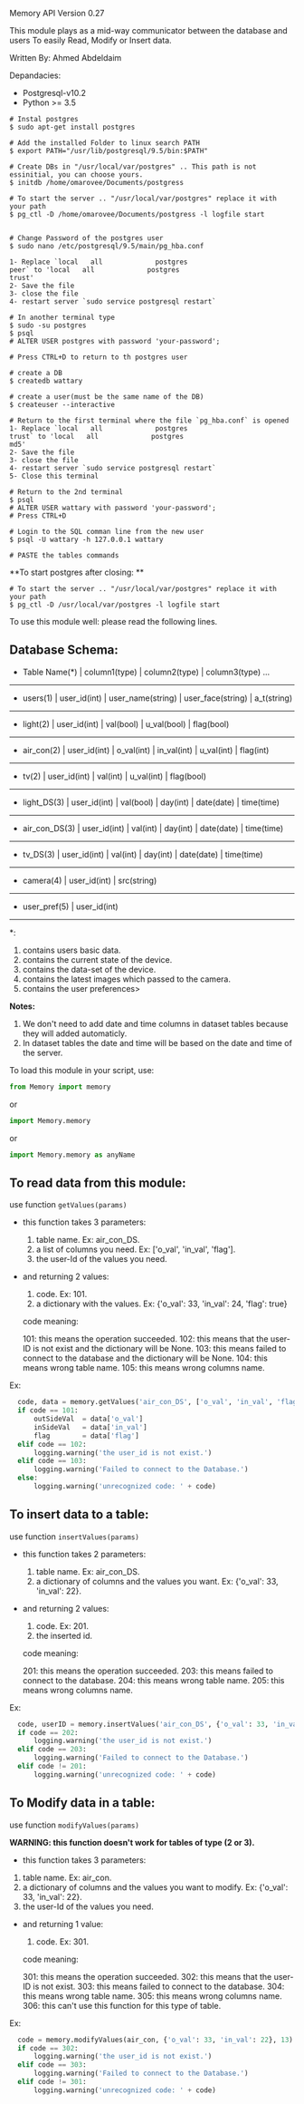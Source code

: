 
 Memory API Version 0.27

 This module plays as a mid-way communicator between the database and users
 To easily Read, Modify or Insert data.

 Written By: Ahmed Abdeldaim

  Depandacies:
 - Postgresql-v10.2
 - Python >= 3.5
 ```shell
 # Instal postgres
 $ sudo apt-get install postgres

 # Add the installed Folder to linux search PATH
 $ export PATH="/usr/lib/postgresql/9.5/bin:$PATH"

 # Create DBs in "/usr/local/var/postgres" .. This path is not essinitial, you can choose yours.
 $ initdb /home/omarovee/Documents/postgress

 # To start the server .. "/usr/local/var/postgres" replace it with your path
 $ pg_ctl -D /home/omarovee/Documents/postgress -l logfile start


 # Change Password of the postgres user
 $ sudo nano /etc/postgresql/9.5/main/pg_hba.conf

 1- Replace `local   all             postgres                                peer` to 'local   all             postgres                                trust'
 2- Save the file
 3- close the file
 4- restart server `sudo service postgresql restart`

 # In another terminal type
 $ sudo -su postgres
 $ psql
 # ALTER USER postgres with password 'your-password';

 # Press CTRL+D to return to th postgres user

 # create a DB
 $ createdb wattary

 # create a user(must be the same name of the DB)
 $ createuser --interactive

 # Return to the first terminal where the file `pg_hba.conf` is opened
 1- Replace `local   all             postgres                                trust` to 'local   all             postgres                                md5'
 2- Save the file
 3- close the file
 4- restart server `sudo service postgresql restart`
 5- Close this terminal

 # Return to the 2nd terminal
 $ psql
 # ALTER USER wattary with password 'your-password';
 # Press CTRL+D

 # Login to the SQL comman line from the new user
 $ psql -U wattary -h 127.0.0.1 wattary

 # PASTE the tables commands
 ```

**To start postgres after closing: **
```shell
# To start the server .. "/usr/local/var/postgres" replace it with your path
$ pg_ctl -D /usr/local/var/postgres -l logfile start
```

 To use this module well:
 please read the following lines.

 Database Schema:
 ---------------------------------------------------------------------------------------------------------
 - Table Name(*)   | column1(type)  | column2(type)     | column3(type) ...                               
 ---------------------------------------------------------------------------------------------------------
 - users(1)        | user_id(int)   | user_name(string) | user_face(string) | a_t(string)                 
 ---------------------------------------------------------------------------------------------------------
 - light(2)        | user_id(int)   | val(bool)         | u_val(bool)       | flag(bool)                  
 ---------------------------------------------------------------------------------------------------------
 - air_con(2)      | user_id(int)   | o_val(int)        | in_val(int)       | u_val(int)   | flag(int)    
  ---------------------------------------------------------------------------------------------------------
 - tv(2)           | user_id(int)   | val(int)          | u_val(int)        | flag(bool)                  
 ---------------------------------------------------------------------------------------------------------
 - light_DS(3)     | user_id(int)   | val(bool)         | day(int)          | date(date)   | time(time)   
 ---------------------------------------------------------------------------------------------------------
 - air_con_DS(3)   | user_id(int)   | val(int)          | day(int)          | date(date)   | time(time)   
 ---------------------------------------------------------------------------------------------------------
 - tv_DS(3)        | user_id(int)   | val(int)          | day(int)          | date(date)   | time(time)   
 ---------------------------------------------------------------------------------------------------------
 - camera(4)       | user_id(int)   | src(string)                                                         
 ---------------------------------------------------------------------------------------------------------
 - user_pref(5)    | user_id(int)                                                                         
 ---------------------------------------------------------------------------------------------------------
 *:
   1. contains users basic data.
   2. contains the current state of the device.
   3. contains the data-set of the device.
   4. contains the latest images which passed to the camera.
   5. contains the user preferences>


 **Notes:**
 1. We don't need to add date and time columns in dataset tables because they will added automaticly.
 2. In dataset tables the date and time will be based on the date and time of the server.


 To load this module in your script, use:
 ```python
 from Memory import memory
 ```
 or
 ```python
 import Memory.memory
 ```
 or
 ```python
 import Memory.memory as anyName
 ```

 ## To read data from this module:
 use function `getValues(params)`
 - this function takes 3 parameters:

   1. table name. Ex: air_con_DS.
   2. a list of columns you need. Ex: ['o_val', 'in_val', 'flag'].
   3. the user-Id of the values you need.

 - and returning 2 values:

   1. code. Ex: 101.
   2. a dictionary with the values. Ex: {'o_val': 33, 'in_val': 24, 'flag': true}

   code meaning:

   101: this means the operation succeeded.
   102: this means that the user-ID is not exist and the dictionary will be None.
   103: this means failed to connect to the database and the dictionary will be None.
   104: this means wrong table name.
   105: this means wrong columns name.

 Ex:
 ```python
   code, data = memory.getValues('air_con_DS', ['o_val', 'in_val', 'flag'], 13)
   if code == 101:
       outSideVal  = data['o_val']
       inSideVal   = data['in_val']
       flag        = data['flag']
   elif code == 102:
       logging.warning('the user_id is not exist.')
   elif code == 103:
       logging.warning('Failed to connect to the Database.')
   else:
       logging.warning('unrecognized code: ' + code)
```

 ## To insert data to a table:
 use function `insertValues(params)`
 - this function takes 2 parameters:
   1. table name. Ex: air_con_DS.
   2. a dictionary of columns and the values you want. Ex: {'o_val': 33, 'in_val': 22}.

 - and returning 2 values:
   1. code. Ex: 201.
   1. the inserted id.

   code meaning:

   201: this means the operation succeeded.
   203: this means failed to connect to the database.
   204: this means wrong table name.
   205: this means wrong columns name.

 Ex:
 ```python
   code, userID = memory.insertValues('air_con_DS', {'o_val': 33, 'in_val': 22})
   if code == 202:
       logging.warning('the user_id is not exist.')
   elif code == 203:
       logging.warning('Failed to connect to the Database.')
   elif code != 201:
       logging.warning('unrecognized code: ' + code)
```

 ## To Modify data in a table:
 use function `modifyValues(params)`

 **WARNING: this function doesn't work for tables of type (2 or 3).**

  - this function takes 3 parameters:
   1. table name. Ex: air_con.
   2. a dictionary of columns and the values you want to modify. Ex: {'o_val': 33, 'in_val': 22}.
   3. the user-Id of the values you need.

 - and returning 1 value:
   1. code. Ex: 301.

   code meaning:

   301: this means the operation succeeded.
   302: this means that the user-ID is not exist.
   303: this means failed to connect to the database.
   304: this means wrong table name.
   305: this means wrong columns name.
   306: this can't use this function for this type of table.

 Ex:
 ```python
   code = memory.modifyValues(air_con, {'o_val': 33, 'in_val': 22}, 13)
   if code == 302:
       logging.warning('the user_id is not exist.')
   elif code == 303:
       logging.warning('Failed to connect to the Database.')
   elif code != 301:
       logging.warning('unrecognized code: ' + code)
```
